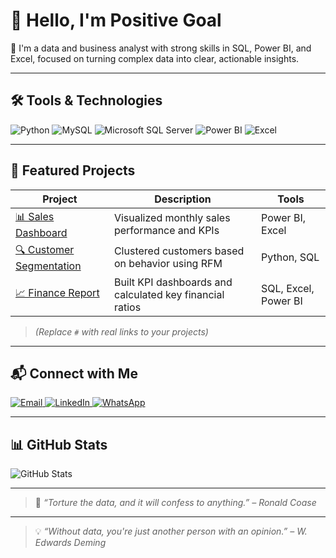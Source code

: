 # 👋 Hello, I'm Positive Goal

🎯 I'm a data and business analyst with strong skills in SQL, Power BI, and Excel, focused on turning complex data into clear, actionable insights.

---

## 🛠️ Tools & Technologies

<p align="left">
  <img src="https://img.shields.io/badge/Python-3776AB?style=for-the-badge&logo=python&logoColor=white" alt="Python"/>
  <img src="https://img.shields.io/badge/MySQL-005C84?style=for-the-badge&logo=mysql&logoColor=white" alt="MySQL"/>
  <img src="https://img.shields.io/badge/Microsoft_SQL_Server-CC2927?style=for-the-badge&logo=microsoftsqlserver&logoColor=white" alt="Microsoft SQL Server"/>
  <img src="https://img.shields.io/badge/Power_BI-F2C811?style=for-the-badge&logo=powerbi&logoColor=black" alt="Power BI"/>
  <img src="https://img.shields.io/badge/Excel-217346?style=for-the-badge&logo=microsoft-excel&logoColor=white" alt="Excel"/>
</p>

---

## 📂 Featured Projects

| Project | Description | Tools |
|--------|-------------|-------|
| [📊 Sales Dashboard](#) | Visualized monthly sales performance and KPIs | Power BI, Excel |
| [🔍 Customer Segmentation](#) | Clustered customers based on behavior using RFM | Python, SQL |
| [📈 Finance Report](#) | Built KPI dashboards and calculated key financial ratios | SQL, Excel, Power BI |

> *(Replace `#` with real links to your projects)*

---

## 📬 Connect with Me

<p align="left">
  <a href="mailto:masoomsyed107@gmail.com" target="_blank">
    <img src="https://img.shields.io/badge/Gmail-D14836?style=for-the-badge&logo=gmail&logoColor=white" alt="Email"/>
  </a>
  <a href="www.linkedin.com/in/md-masoom-naushad" target="_blank">
    <img src="https://img.shields.io/badge/LinkedIn-0A66C2?style=for-the-badge&logo=linkedin&logoColor=white" alt="LinkedIn"/>
  </a>
  <a href="[https://wa.me/917858809945]" target="_blank">
    <img src="https://img.shields.io/badge/WhatsApp-25D366?style=for-the-badge&logo=whatsapp&logoColor=white" alt="WhatsApp"/>
  </a>
</p>

---

## 📊 GitHub Stats

<p align="left">
  <img src="https://github-readme-stats.vercel.app/api?username=yourgithubusername&show_icons=true&theme=tokyonight" alt="GitHub Stats"/>
</p>

---

> 💬 *“Torture the data, and it will confess to anything.” – Ronald Coase*

---

> 💡 *“Without data, you're just another person with an opinion.” – W. Edwards Deming*



